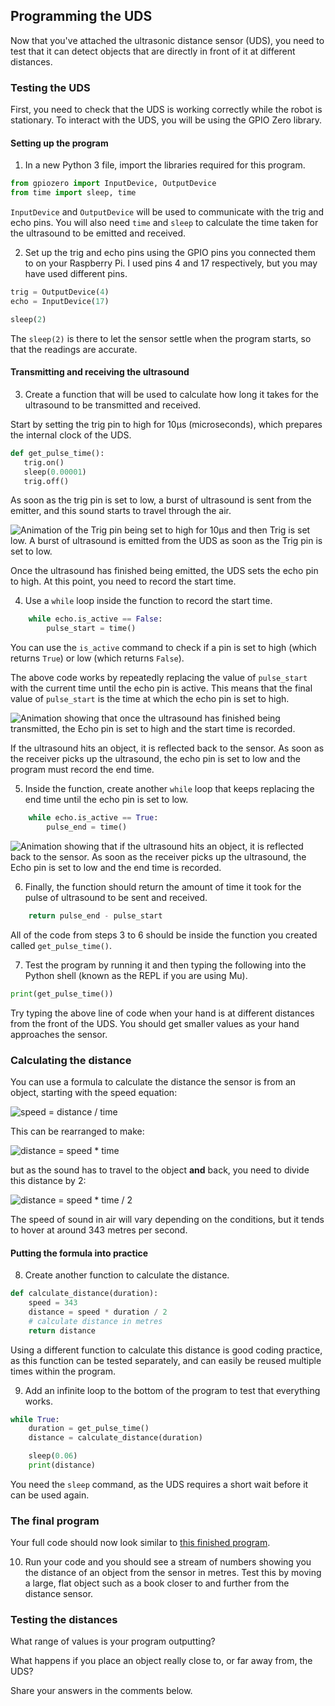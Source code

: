 [comment]: # (
Is this step open? Y/N
If so, short description of this step:
Related links:
Related files:
)

## Programming the UDS

Now that you've attached the ultrasonic distance sensor (UDS), you need to test that it can detect objects that are directly in front of it at different distances.

### Testing the UDS

First, you need to check that the UDS is working correctly while the robot is stationary. To interact with the UDS, you will be using the GPIO Zero library.

#### Setting up the program

1. In a new Python 3 file, import the libraries required for this program.

~~~ python
from gpiozero import InputDevice, OutputDevice
from time import sleep, time
~~~

`InputDevice` and `OutputDevice` will be used to communicate with the trig and echo pins. You will also need `time` and `sleep` to calculate the time taken for the ultrasound to be emitted and received.

2. Set up the trig and echo pins using the GPIO pins you connected them to on your Raspberry Pi. I used pins 4 and 17 respectively, but you may have used different pins.

~~~ python
trig = OutputDevice(4)
echo = InputDevice(17)

sleep(2)
~~~

The `sleep(2)` is there to let the sensor settle when the program starts, so that the readings are accurate.

#### Transmitting and receiving the ultrasound

3. Create a function that will be used to calculate how long it takes for the ultrasound to be transmitted and received.

Start by setting the trig pin to high for 10μs (microseconds), which prepares the internal clock of the UDS.

~~~ python
def get_pulse_time():
   trig.on()
   sleep(0.00001)
   trig.off()
~~~

As soon as the trig pin is set to low, a burst of ultrasound is sent from the emitter, and this sound starts to travel through the air.

![Animation of the Trig pin being set to high for 10μs and then Trig is set low. A burst of ultrasound is emitted from the UDS as soon as the Trig pin is set to low.](https://howtomechatronics.com/wp-content/uploads/2015/07/Ultrasonic-Sensor-Diagram.png)

Once the ultrasound has finished being emitted, the UDS sets the echo pin to high. At this point, you need to record the start time.

4. Use a `while` loop inside the function to record the start time.

~~~ python
    while echo.is_active == False:
        pulse_start = time()
~~~

You can use the `is_active` command to check if a pin is set to high (which returns `True`) or low (which returns `False`).

The above code works by repeatedly replacing the value of `pulse_start` with the current time until the echo pin is active. This means that the final value of `pulse_start` is the time at which the echo pin is set to high.

![Animation showing that once the ultrasound has finished being transmitted, the Echo pin is set to high and the start time is recorded.](https://howtomechatronics.com/wp-content/uploads/2015/07/Ultrasonic-Sensor-Diagram.png)

If the ultrasound hits an object, it is reflected back to the sensor. As soon as the receiver picks up the ultrasound, the echo pin is set to low and the program must record the end time.

5. Inside the function, create another `while` loop that keeps replacing the end time until the echo pin is set to low.

~~~ python
    while echo.is_active == True:
        pulse_end = time()
~~~

![Animation showing that if the ultrasound hits an object, it is reflected back to the sensor. As soon as the receiver picks up the ultrasound, the Echo pin is set to low and the end time is recorded. ](https://howtomechatronics.com/wp-content/uploads/2015/07/Ultrasonic-Sensor-Diagram.png)

6. Finally, the function should return the amount of time it took for the pulse of ultrasound to be sent and received.

~~~ python
    return pulse_end - pulse_start
~~~

All of the code from steps 3 to 6 should be inside the function you created called `get_pulse_time()`.

7. Test the program by running it and then typing the following into the Python shell (known as the REPL if you are using Mu).

~~~ python
print(get_pulse_time())
~~~

Try typing the above line of code when your hand is at different distances from the front of the UDS. You should get smaller values as your hand approaches the sensor.

### Calculating the distance

You can use a formula to calculate the distance the sensor is from an object, starting with the speed equation:

![speed = distance / time](https://projects-static.raspberrypi.org/projects/see-like-a-bat/88c95cc4c253c700132e4c26f23373c277241549/en/images/speed.png)

This can be rearranged to make:

![distance = speed * time](https://projects-static.raspberrypi.org/projects/see-like-a-bat/88c95cc4c253c700132e4c26f23373c277241549/en/images/distance.png)

but as the sound has to travel to the object **and** back, you need to divide this distance by 2:

![distance = speed * time / 2](https://projects-static.raspberrypi.org/projects/see-like-a-bat/88c95cc4c253c700132e4c26f23373c277241549/en/images/distance2.png)

The speed of sound in air will vary depending on the conditions, but it tends to hover at around 343 metres per second.

#### Putting the formula into practice

8. Create another function to calculate the distance.

~~~ python
def calculate_distance(duration):
    speed = 343
    distance = speed * duration / 2
    # calculate distance in metres
    return distance
~~~

Using a different function to calculate this distance is good coding practice, as this function can be tested separately, and can easily be reused multiple times within the program.

9. Add an infinite loop to the bottom of the program to test that everything works.

~~~ python
while True:
	duration = get_pulse_time()
	distance = calculate_distance(duration)

	sleep(0.06)
	print(distance)
~~~

You need the `sleep` command, as the UDS requires a short wait before it can be used again.

### The final program

Your full code should now look similar to [this finished program](https://rpf-futurelearn.s3-eu-west-1.amazonaws.com/Robotics+-+Robot+Buggy/code/uds-detect-objects.py).

10. Run your code and you should see a stream of numbers showing you the distance of an object from the sensor in metres. Test this by moving a large, flat object such as a book closer to and further from the distance sensor.

### Testing the distances

What range of values is your program outputting?

What happens if you place an object really close to, or far away from, the UDS?

Share your answers in the comments below.
